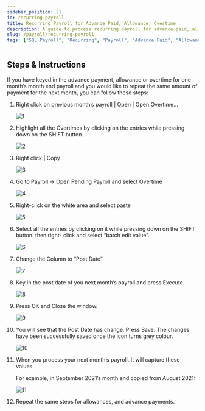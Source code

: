 ```yaml
---
sidebar_position: 21
id: recurring-payroll
title: Recurring Payroll for Advance Paid, Allowance, Overtime
description: A guide to process recurring payroll for advance paid, allowance and overtime
slug: /payroll/recurring-payroll
tags: ["SQL Payroll", "Recurring", "Payroll", "Advance Paid", "Allowance", "Overtime"]
---
```


## Steps & Instructions

If you have keyed in the advance payment, allowance or overtime for one month’s month end payroll and you would like to repeat the same amount of payment for the next month, you can follow these steps:

1. Right click on previous month’s payroll | Open | Open Overtime...

    ![1](/img/payroll/recurring-payroll/1.png)

2. Highlight all the Overtimes by clicking on the entries while pressing down on the SHIFT
button.

    ![2](/img/payroll/recurring-payroll/2.png)

3. Right click | Copy

    ![3](/img/payroll/recurring-payroll/3.png)

4. Go to Payroll -> Open Pending Payroll and select Overtime

    ![4](/img/payroll/recurring-payroll/4.png)

5. Right-click on the white area and select paste

    ![5](/img/payroll/recurring-payroll/5.png)

6. Select all the entries by clicking on it while pressing down on the SHIFT button. then right- click and select “batch edit value”.

    ![6](/img/payroll/recurring-payroll/6.png)

7. Change the Column to “Post Date”

    ![7](/img/payroll/recurring-payroll/7.png)

8. Key in the post date of you next month’s payroll and press Execute.

    ![8](/img/payroll/recurring-payroll/8.png)

9. Press OK and Close the window.

    ![9](/img/payroll/recurring-payroll/9.png)

10. You will see that the Post Date has change. Press Save. The changes have been successfully saved once the icon turns grey colour.

    ![10](/img/payroll/recurring-payroll/10.png)

11. When you process your next month’s payroll. It will capture these values.

    For example, in September 2021’s month end copied from August 2021:

    ![11](/img/payroll/recurring-payroll/11.png)

12. Repeat the same steps for allowances, and advance payments.
